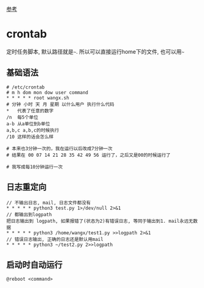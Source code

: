 [参考](http://www.cnblogs.com/itech/archive/2011/02/09/1950226.html)

# crontab
定时任务脚本, 默认路径就是`~`. 所以可以直接运行home下的文件, 也可以用`~`

## 基础语法
```
# /etc/crontab
# m h dom mon dow user command
* * * * * root wangx.sh
# 分钟 小时 天 月 星期 以什么用户 执行什么代码
*   代表了任意的数字
/n  每5个单位
a-b 从a单位到b单位
a,b,c a,b,c的时候执行
/10 这样的话会怎么样

# 本来也3分钟一次的，我在运行以后改成7分钟一次
# 结果在 00 07 14 21 28 35 42 49 56 运行了，之后又是00的时候运行了

# 我写成每10分钟运行一次
```

## 日志重定向
```
// 不输出日志, mail, 日志文件都没有
* * * * * python3 test.py 1>/dev/null 2>&1
// 都输出到logpath
把日志输出到 logpath, 如果报错了(状态为2)有错误日志, 等同于输出到1. mail永远无数据
* * * * * python3 /home/wangx/test1.py >>logpath 2>&1
// 错误日志输出, 正确的日志还是默认用mail
* * * * * python3 ~/test2.py 2>>logpath
```

## 启动时自动运行
```
@reboot <command>
```
